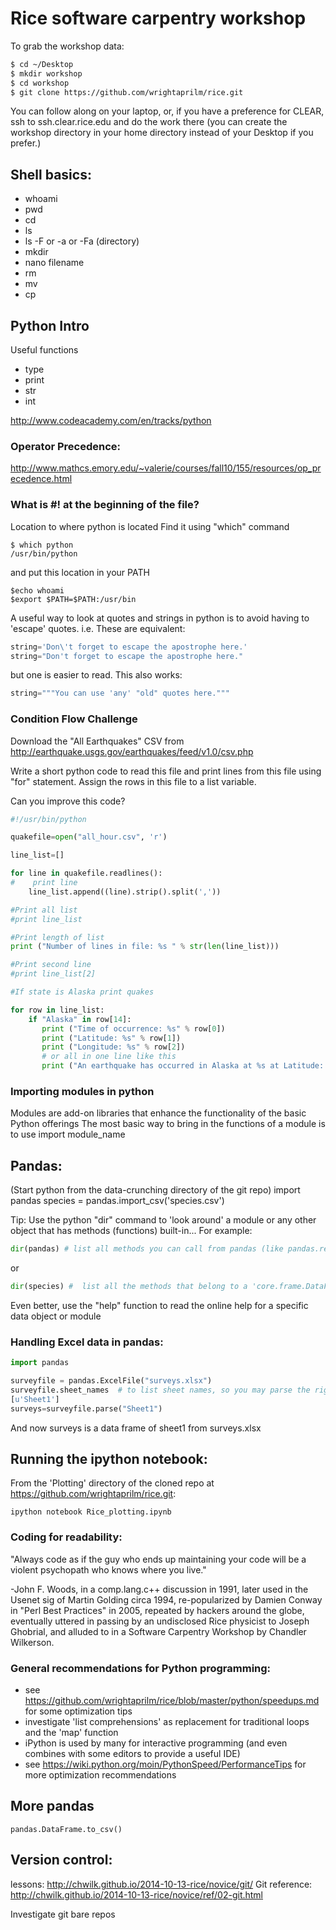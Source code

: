 # Rice software carpentry workshop
To grab the workshop data:
```bash
$ cd ~/Desktop
$ mkdir workshop
$ cd workshop
$ git clone https://github.com/wrightaprilm/rice.git
```

You can follow along on your laptop, or, if you have a preference for CLEAR, ssh to ssh.clear.rice.edu and do the work there (you can create the workshop directory in your home directory instead of your Desktop if you prefer.)

## Shell basics:
* whoami
* pwd
* cd
* ls
* ls -F    or  -a    or -Fa   (directory)
* mkdir
* nano filename
* rm
* mv
* cp

## Python Intro
Useful functions
* type
* print
* str
* int

http://www.codeacademy.com/en/tracks/python

### Operator Precedence:
http://www.mathcs.emory.edu/~valerie/courses/fall10/155/resources/op_precedence.html


### What is #! at the beginning of the file?
Location to where python is located
Find it using "which" command
```
$ which python
/usr/bin/python
```
and put this location in your PATH
```
$echo whoami
$export $PATH=$PATH:/usr/bin
```

A useful way to look at quotes and strings in python is to avoid having to 'escape' quotes.
i.e. These are equivalent:
```python
string='Don\'t forget to escape the apostrophe here.'
string="Don't forget to escape the apostrophe here."
```
but one is easier to read.
This also works:
```python
string="""You can use 'any' "old" quotes here."""
```

### Condition Flow Challenge

Download the "All Earthquakes"  CSV from http://earthquake.usgs.gov/earthquakes/feed/v1.0/csv.php

Write a short python code to read this file and print lines from this file using "for" statement. Assign the rows in this file to a list variable. 

Can you improve this code?

```python
#!/usr/bin/python

quakefile=open("all_hour.csv", 'r')

line_list=[]

for line in quakefile.readlines():
#    print line
    line_list.append((line).strip().split(','))

#Print all list
#print line_list

#Print length of list
print ("Number of lines in file: %s " % str(len(line_list)))

#Print second line
#print line_list[2]

#If state is Alaska print quakes

for row in line_list:
    if "Alaska" in row[14]:
       print ("Time of occurrence: %s" % row[0])
       print ("Latitude: %s" % row[1])
       print ("Longitude: %s" % row[2])
       # or all in one line like this
       print ("An earthquake has occurred in Alaska at %s at Latitude: %s and Longitude: %s" % (row[0],row[1],row[2]))  
```
    

### Importing modules in python
Modules are add-on libraries that enhance the functionality of the basic Python offerings
The most basic way to bring in the functions of a module is to use import module_name


## Pandas:
(Start python from the data-crunching directory of the git repo)
import pandas
species = pandas.import_csv('species.csv')

Tip: Use the python "dir" command to 'look around' a module or any other object that has methods (functions) built-in... 
For example:
```python
dir(pandas) # list all methods you can call from pandas (like pandas.read_csv)
```
or
```python
dir(species) #  list all the methods that belong to a 'core.frame.DataFrame' object from pandas
```
Even better, use the "help" function to read the online help for a specific data object or module

### Handling Excel data in pandas:
```python
import pandas

surveyfile = pandas.ExcelFile("surveys.xlsx")
surveyfile.sheet_names  # to list sheet names, so you may parse the right sheet
[u'Sheet1']
surveys=surveyfile.parse("Sheet1")
```
And now surveys is a data frame of sheet1 from surveys.xlsx


## Running the ipython notebook:

From the 'Plotting' directory of the cloned repo at https://github.com/wrightaprilm/rice.git:

```ipython notebook Rice_plotting.ipynb```

### Coding for readability:

"Always code as if the guy who ends up maintaining your code will be a violent psychopath who knows where you live."

-John F. Woods, in a comp.lang.c++ discussion in 1991, 
 later used in the Usenet sig of Martin Golding circa 1994, 
 re-popularized by Damien Conway in "Perl Best Practices" in 2005,
 repeated by  hackers around the globe, 
 eventually uttered in passing by an undisclosed Rice physicist to Joseph Ghobrial,
 and alluded to in a Software Carpentry Workshop by Chandler Wilkerson.

### General recommendations for Python programming:
* see https://github.com/wrightaprilm/rice/blob/master/python/speedups.md for some optimization tips
* investigate 'list comprehensions' as replacement for traditional loops and the 'map' function
* iPython is used by many for interactive programming (and even combines with some editors to provide a useful IDE)
* see https://wiki.python.org/moin/PythonSpeed/PerformanceTips for more optimization recommendations


## More pandas
```
pandas.DataFrame.to_csv()
```

## Version control:

lessons: http://chwilk.github.io/2014-10-13-rice/novice/git/
Git reference: http://chwilk.github.io/2014-10-13-rice/novice/ref/02-git.html

Investigate git bare repos

